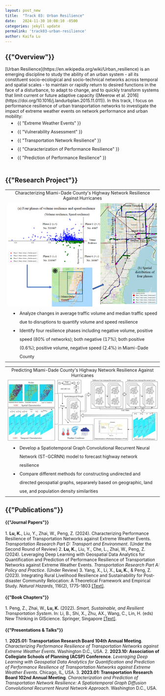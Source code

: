 ```yaml
---
layout: post_new
title:  "Track 03: Urban Resilience"
date:   2024-11-30 10:08:10 -0500
categories: jekyll update
permalink: 'track03-urban-resilience'
author: Kaifa Lu
---
```


<h2>{{"Overview"}}</h2>
<style>
      li {
        padding-left: 40px;
        line-height: 2;
        text-indent: -20px;
      }
    </style>
[Urban Resilience](https://en.wikipedia.org/wiki/Urban_resilience) is an emerging discipline to study the ability of an urban system - all its constituent socio-ecological and socio-technical networks across temporal and spatial scales - to maintain or rapidly return to desired functions in the face of a disturbance, to adapt to change, and to quickly transform systems that limit current or future adaptive capacity ([Meerow et al. 2016](https://doi.org/10.1016/j.landurbplan.2015.11.011)). In this track, I focus on performance resilience of urban transportation networks to investigate the impact of extreme weather events on network performance and urban mobility:
<li>{{ "Extreme Weather Events" }}</li>
<li>{{ "Vulnerability Assessment" }}</li>
<li>{{ "Transportation Network Resilience" }}</li>
<li>{{ "Characterization of Performance Resilience" }}</li>
<li>{{ "Prediction of Performance Resilience" }}</li>
<br>
<h2>{{"Research Project"}}</h2>
<table style="margin-left: auto; margin-right: auto;">
  <tr style="text-align: center;">
    <td>Characterizing Miami-Dade County's Highway Network Resilience Against Hurricanes</td>
  </tr>
  <tr style="text-align: center;">
    <td><img src="assets/Track 03_Project01.png"></td>
  </tr>
  <tr style="text-align: left;">
    <td>
      <li>Analyze changes in average traffic volume and median traffic speed due to disruptions to quantify volume and speed resilience</li>
      <li>Identify four resilience phases including negative volume, positive speed (80% of networks); both negative (17%); both positive (0.6%); positive volume, negative speed (2.4%) in Miami-Dade County</li>
    </td>
  </tr>
 </table>
 <table style="margin-left: auto; margin-right: auto;">
 <tr style="text-align: center;">
    <td>Predicting Miami-Dade County's Highway Network Resilience Against Hurricanes</td>
  </tr>
  <tr style="text-align: center;">
    <td><img src="assets/Track 03_Project02.jpg"></td>
  </tr>
  <tr style="text-align: left;">
     <td>
       <li>Develop a Spatiotemporal Graph Convolutional Recurrent Neural Network (ST-GCRNN) model to forecast highway network resilience</li>
       <li>Compare different methods for constructing undirected and directed geospatial graphs, separarely based on geographic, land use, and population density similarities</li>
     </td>
  </tr>
 </table>
<h2>{{"Publications"}}</h2>
<h4>{{"Journal Papers"}}</h4>
1. <b>Lu, K.</b>, Liu, Y., Zhai, W., Peng, Z. (2024). Characterizing Performance Resilience of Transportation Networks against Extreme Weather Events. <em>Transportation Research Part D: Transport and Environment</em>. (Under the Second Round of Review)
2. <b>Lu, K.</b>, Liu, Y., Che, L., Zhai, W., Peng, Z. (2024). Leveraging Deep Learning with Geospatial Data Analytics for Quantification and Prediction of Performance Resilience of Transportation Networks against Extreme Weather Events. <em>Transportation Research Part A: Policy and Practice</em>. (Under Review)
3. Yang, X., Li, X., <b>Lu, K.</b>, & Peng, Z. (2023). Integrating Rural Livelihood Resilience and Sustainability for Post-disaster Community Relocation: A Theoretical Framework and Empirical Study. <em>Natural Hazards</em>, 116(2), 1775-1803 <a href="https://doi.org/10.1007/s11069-022-05739-4">[Text]</a>.
<br>
<h4>{{"Book Chapters"}}</h4>
1. Peng, Z., Zhai, W., <b>Lu, K.</b> (2022). <em>Smart, Sustainable, and Resilient Transportation System</em>. In: Li, B., Shi, X., Zhu, AX., Wang, C., Lin, H. (eds) New Thinking in GIScience. Springer, Singapore <a href="https://doi.org/10.1007/978-981-19-3816-0_34">[Text]</a>.
<br>
<h4>{{"Presentations & Talks"}}</h4>
1. <b>2025.01: Transportation Research Board 104th Annual Meeting</b>. <em>Characterizing Performance Resilience of Transportation Networks against Extreme Weather Events</em>. Washington D.C., USA.
2. <b>2023.10: Association of Collegiate Schools of Planning (ACSP) Conference</b>. <em>Leveraging Deep Learning with Geospatial Data Analytics for Quantification and Prediction of Performance Resilience of Transportation Networks against Extreme Weather Events</em>. Chicago, IL, USA.
3. <b>2023.01: Transportation Research Board 102nd Annual Meeting</b>. <em>Characterization and Prediction of Transportation Network Resilience: A Spatiotemporal Graph Diffusion Convolutional Recurrent Neural Network Approach</em>. Washington D.C., USA.
<br>
